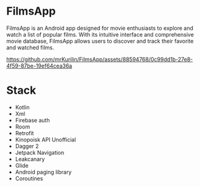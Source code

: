 # FilmsApp

FilmsApp is an Android app designed for movie enthusiasts to explore and watch a list of popular films. 
With its intuitive interface and comprehensive movie database, FilmsApp allows users to discover and track their favorite and watched films.

https://github.com/mrKurilin/FilmsApp/assets/88594768/0c99dd1b-27e8-4f59-87be-19ef64cea36a

# Stack
- Kotlin
- Xml
- Firebase auth
- Room
- Retrofit
- Kinopoisk API Unofficial
- Dagger 2
- Jetpack Navigation
- Leakcanary
- Glide
- Android paging library
- Coroutines
